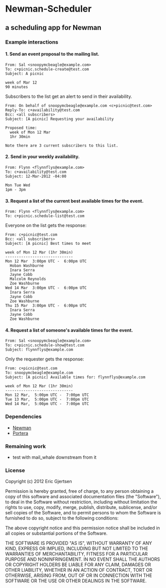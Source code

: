 # Newman-Scheduler
## a scheduling app for Newman

### Example interactions

#### 1. Send an event proposal to the mailing list.

    From: Sal <snoopymcbeagle@example.com>
    To: c+picnic.schedule-create@test.com
    Subject: A picnic

    week of Mar 12
    90 minutes
    
Subscribers to the list get an alert to send in their availability.

    From: On behalf of snoopymcbeagle@example.com <c+picnic@test.com>
    Reply-To: c+availability@test.com
    Bcc: <all subscribers>
    Subject: [A picnic] Requesting your availability

    Proposed time:
      week of Mon 12 Mar 
      1hr 30min

    Note there are 3 current subscribers to this list.
    

#### 2. Send in your weekly availability.

    From: Flynn <flynnflys@example.com>
    To: c+availability@test.com
    Subject: 12-Mar-2012 -04:00

    Mon Tue Wed
    1pm - 3pm
    
        
#### 3. Request a list of the current best available times for the event.

    From: Flynn <flynnflys@example.com>
    To: c+picnic.schedule-list@test.com

Everyone on the list gets the response:

    From: c+picnic@test.com
    Bcc: <all subscribers>
    Subject: [A picnic] Best times to meet
    
    week of Mon 12 Mar (1hr 30min) 
    ------------------------------
    Mon 12 Mar  3:00pm UTC -  6:00pm UTC
      Hoban Washburne
      Inara Serra
      Jayne Cobb
      Malcolm Reynolds
      Zoe Washburne
    Wed 14 Mar  3:00pm UTC -  6:00pm UTC
      Inara Serra
      Jayne Cobb
      Zoe Washburne
    Thu 15 Mar  3:00pm UTC -  6:00pm UTC
      Inara Serra
      Jayne Cobb
      Zoe Washburne

#### 4. Request a list of someone's available times for the event.

    From: Sal <snoopymcbeagle@example.com>
    To: c+picnic.schedule-show@test.com
    Subject: flynnflys@example.com

Only the requester gets the response:

    From: c+picnic@test.com
    To: snoopymcbeagle@example.com
    Subject: [A picnic] Available times for: flynnflys@example.com
    
    week of Mon 12 Mar (1hr 30min) 
    ------------------------------
    Mon 12 Mar,  5:00pm UTC -  7:00pm UTC
    Tue 13 Mar,  5:00pm UTC -  7:00pm UTC
    Wed 14 Mar,  5:00pm UTC -  7:00pm UTC
    

### Dependencies

  - [Newman](https://github.com/mendicant-university/newman)
  - [Portera](https://github.com/ericgj/portera)
  

### Remaining work

  - test with mail_whale downstream from it
  

  

### License

Copyright (c) 2012 Eric Gjertsen

Permission is hereby granted, free of charge, to any person obtaining a copy of 
this software and associated documentation files (the "Software"), to deal in 
the Software without restriction, including without limitation the rights to 
use, copy, modify, merge, publish, distribute, sublicense, and/or sell copies of
 the Software, and to permit persons to whom the Software is furnished to do so,
 subject to the following conditions:

The above copyright notice and this permission notice shall be included in all 
copies or substantial portions of the Software.

THE SOFTWARE IS PROVIDED "AS IS", WITHOUT WARRANTY OF ANY KIND, EXPRESS OR 
IMPLIED, INCLUDING BUT NOT LIMITED TO THE WARRANTIES OF MERCHANTABILITY, FITNESS
 FOR A PARTICULAR PURPOSE AND NONINFRINGEMENT. IN NO EVENT SHALL THE AUTHORS OR 
COPYRIGHT HOLDERS BE LIABLE FOR ANY CLAIM, DAMAGES OR OTHER LIABILITY, WHETHER 
IN AN ACTION OF CONTRACT, TORT OR OTHERWISE, ARISING FROM, OUT OF OR IN 
CONNECTION WITH THE SOFTWARE OR THE USE OR OTHER DEALINGS IN THE SOFTWARE.
